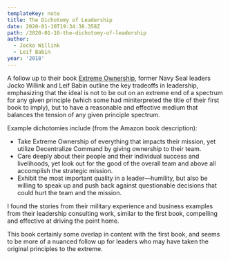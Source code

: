 ```yaml
---
templateKey: note
title: The Dichotomy of Leadership
date: 2020-01-10T19:34:38.358Z
path: /2020-01-10-the-dichotomy-of-leadership
author:
  - Jocko Willink
  - Leif Babin
year: '2018'
---
```

A follow up to their book [Extreme Ownership](/notes/books/2020-01-06-extreme-ownership), former Navy Seal leaders Jocko Willink and Leif Babin outline the key tradeoffs in leadership, emphasizing that the ideal is not to be out on an extreme end of a spectrum for any given principle (which some had miniterpreted the title of their first book to imply), but to have a reasonable and effective medium that balances the tension of any given principle spectrum.
 
Example dichotomies include (from the Amazon book description):

* Take Extreme Ownership of everything that impacts their mission, yet utilize Decentralize Command by giving ownership to their team.
* Care deeply about their people and their individual success and livelihoods, yet look out for the good of the overall team and above all accomplish the strategic mission.
* Exhibit the most important quality in a leader―humility, but also be willing to speak up and push back against questionable decisions that could hurt the team and the mission.

I found the stories from their military experience and business examples from their leadership consulting work, similar to the first book, compelling and effective at driving the point home. 

This book certainly some overlap in content with the first book, and seems to be more of a nuanced follow up for leaders who may have taken the original principles to the extreme.
